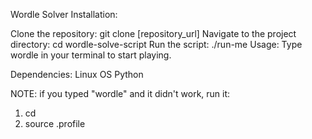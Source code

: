 Wordle Solver
Installation:

Clone the repository: git clone [repository_url]
Navigate to the project directory: cd wordle-solve-script
Run the script: ./run-me
Usage:
Type wordle in your terminal to start playing.

Dependencies:
Linux OS
Python


NOTE:
if you typed "wordle" and it didn't work, run it:
1. cd 
2. source .profile